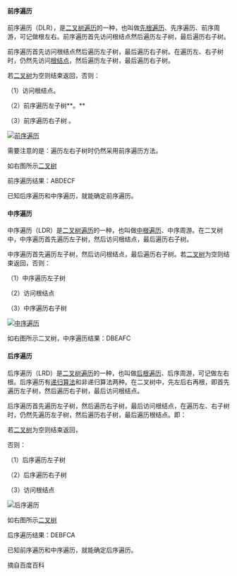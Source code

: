 #### 前序遍历
前序遍历（DLR），是[二叉树遍历](https://baike.baidu.com/item/%E4%BA%8C%E5%8F%89%E6%A0%91%E9%81%8D%E5%8E%86/9796049)的一种，也叫做[先根遍历](https://baike.baidu.com/item/%E5%85%88%E6%A0%B9%E9%81%8D%E5%8E%86/1315509)、先序遍历、前序周游，可记做根左右。前序遍历首先访问根结点然后遍历左子树，最后遍历右子树。

前序遍历首先访问根结点然后遍历左子树，最后遍历右子树。在遍历左、右子树时，仍然先访问[根结点](https://baike.baidu.com/item/%E6%A0%B9%E7%BB%93%E7%82%B9)，然后遍历左子树，最后遍历右子树。

若[二叉树](https://baike.baidu.com/item/%E4%BA%8C%E5%8F%89%E6%A0%91)为空则结束返回，否则：

（1）访问根结点。

（2）前序遍历左子树**。**

（3）前序遍历右子树 。

[![前序遍历](http://upload-images.jianshu.io/upload_images/9899281-e5baef5611699939.jpg?imageMogr2/auto-orient/strip%7CimageView2/2/w/1240)](https://baike.baidu.com/pic/%E4%B8%AD%E5%BA%8F%E9%81%8D%E5%8E%86/757281/0/4034970a304e251f1510e448a586c9177e3e539e?fr=lemma&ct=single) 

需要注意的是：遍历左右子树时仍然采用前序遍历方法。

如右图所示[二叉树](https://baike.baidu.com/item/%E4%BA%8C%E5%8F%89%E6%A0%91)

前序遍历结果：ABDECF

已知后序遍历和中序遍历，就能确定前序遍历。

#### 中序遍历
中序遍历（LDR）是[二叉树遍历](https://baike.baidu.com/item/%E4%BA%8C%E5%8F%89%E6%A0%91%E9%81%8D%E5%8E%86/9796049)的一种，也叫做[中根遍历](https://baike.baidu.com/item/%E4%B8%AD%E6%A0%B9%E9%81%8D%E5%8E%86/1703566)、中序周游。在二叉树中，中序遍历首先遍历左子树，然后访问根结点，最后遍历右子树。

中序遍历首先遍历左子树，然后访问根结点，最后遍历右子树。若[二叉树](https://baike.baidu.com/item/%E4%BA%8C%E5%8F%89%E6%A0%91)为空则结束返回，否则：

（1）中序遍历左子树

（2）访问根结点

（3）中序遍历右子树

[![中序遍历](http://upload-images.jianshu.io/upload_images/9899281-e5baef5611699939.jpg?imageMogr2/auto-orient/strip%7CimageView2/2/w/1240)](https://baike.baidu.com/pic/%E4%B8%AD%E5%BA%8F%E9%81%8D%E5%8E%86/757281/0/4034970a304e251f1510e448a586c9177e3e539e?fr=lemma&ct=single) 

如右图所示二叉树，中序遍历结果：DBEAFC

#### 后序遍历
后序遍历（LRD）是[二叉树遍历](https://baike.baidu.com/item/%E4%BA%8C%E5%8F%89%E6%A0%91%E9%81%8D%E5%8E%86/9796049)的一种，也叫做[后根遍历](https://baike.baidu.com/item/%E5%90%8E%E6%A0%B9%E9%81%8D%E5%8E%86/8545391)、后序周游，可记做左右根。后序遍历有[递归算法](https://baike.baidu.com/item/%E9%80%92%E5%BD%92%E7%AE%97%E6%B3%95/4323575)和非递归算法两种。在二叉树中，先左后右再根，即首先遍历左子树，然后遍历右子树，最后访问根结点。

后序遍历首先遍历左子树，然后遍历右子树，最后访问根结点，在遍历左、右子树时，仍然先遍历左子树，然后遍历右子树，最后遍历根结点。即：

若[二叉树](https://baike.baidu.com/item/%E4%BA%8C%E5%8F%89%E6%A0%91)为空则结束返回，

否则：

（1）后序遍历左子树

（2）后序遍历右子树

（3）访问根结点

![后序遍历](http://upload-images.jianshu.io/upload_images/9899281-79aff4baa1b3c69c.jpg?imageMogr2/auto-orient/strip%7CimageView2/2/w/1240)

如右图所示[二叉树](https://baike.baidu.com/item/%E4%BA%8C%E5%8F%89%E6%A0%91)

后序遍历结果：DEBFCA

已知前序遍历和中序遍历，就能确定后序遍历。 

摘自百度百科



